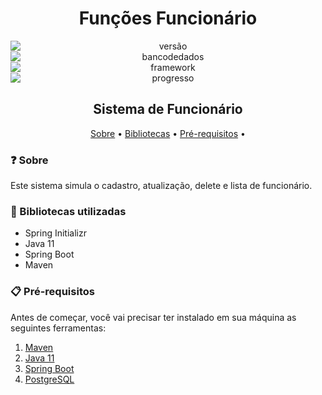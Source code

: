 <h1 align="center">Funções Funcionário</h1>

<div align="center">
<img style="display: block; margin: auto;" alt="versão" src="https://img.shields.io/badge/vers%C3%A3o-1.0.0-blue?style=plastic&logo=exercism">

<img style="display: block; margin: auto;" alt="bancodedados" src="https://img.shields.io/badge/PostgreSQL-13-red?style=plastic&logo=PostgreSQL">

<img style="display: block; margin: auto;" alt="framework" src="https://img.shields.io/badge/bootstrap-5.1.3-blueviolet?style=plastic&logo=bootstrap">

<img style="display: block; margin: auto;" alt="progresso" src="https://img.shields.io/badge/progresso-100%25-green?style=plastic&logo=lastpass">
</div>


<h2 align="center">Sistema de Funcionário </h2>


<p align="center">
 <a href="#question-sobre">Sobre</a> •
 <a href="#closed_book-bibliotecas-utilizadas">Bibliotecas</a> •
 <a href="#clipboard-pr%C3%A9-requisitos">Pré-requisitos</a> •
 </p>


<div align="center">
<!-- <img alt="tela Principal" title="telaPrincipal" src="./application/public/img/telaPrincipal.png" width="70%"/> -->


</div>

[//]: # (![tela Principal]&#40;https://user-images.githubusercontent.com/60205208/149609679-58847d12-83c4-4735-9eb9-7244135a4777.jpg&#41;)


### :question: Sobre
Este sistema simula o cadastro, atualização, delete e lista de funcionário.

### :closed_book: Bibliotecas utilizadas
- Spring Initializr
- Java 11
- Spring Boot
- Maven

### :clipboard: Pré-requisitos
Antes de começar, você vai precisar ter instalado em sua máquina as seguintes ferramentas:

1. [Maven](https://maven.apache.org/download.cgi)
2. [Java 11](https://www.oracle.com/java/technologies/downloads/)
3. [Spring Boot](https://spring.io/projects/spring-boot)
4. [PostgreSQL](https://www.postgresql.org/download/)

